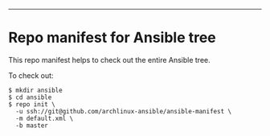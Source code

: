 ---

# Repo manifest for Ansible tree

This repo manifest helps to check out the entire Ansible tree.

To check out:

```shell
$ mkdir ansible
$ cd ansible
$ repo init \
  -u ssh://git@github.com/archlinux-ansible/ansible-manifest \
  -m default.xml \
  -b master
```
